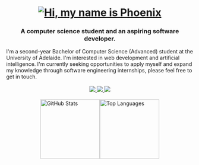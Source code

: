 <h1 align="center">
   <a href="https://git.io/typing-svg"><img src="https://readme-typing-svg.demolab.com?font=Roboto&size=36&pause=1000&color=000000FF&center=true&vCenter=true&random=false&width=435&lines=Hi+%F0%9F%91%8B;My+name+is+Phoenix" alt="Hi, my name is Phoenix" /></a> 
</h1>
<h3 align="center">A computer science student and an aspiring software developer.</h3>
I'm a second-year Bachelor of Computer Science (Advanced) student at the University of Adelaide. I'm interested in web development and artificial intelligence. I'm currently seeking opportunities to apply myself and expand my knowledge through software engineering internships, please feel free to get in touch.

<br/>
<br/>
 
<div align="center"> 
  <a href="mailto:phoenixpereira@outlook.com.au">
    <img src="https://img.shields.io/badge/Email-D14836?style=for-the-badge&logo=gmail&logoColor=white" />
  </a>
  <a href="https://www.linkedin.com/in/phoenixpereira/" target="_blank">
    <img src="https://img.shields.io/badge/LinkedIn-0077B5?style=for-the-badge&logo=linkedin&logoColor=white" target="_blank" />
  </a>
  <a href="https://phoenixpereira.me/" target="_blank">
    <img src="https://img.shields.io/badge/Portfolio-4CAF50?style=for-the-badge&logo=About.me&logoColor=white" />
  </a>
</div>


<br/>

<div style="display: flex; justify-content: center; align-items: center;">
  <img src="https://github-readme-stats.vercel.app/api?username=phoenixpereira&show_icons=true&theme=holi" alt="GitHub Stats" style="height: 160px;">
  <img src="https://github-readme-stats.vercel.app/api/top-langs/?username=phoenixpereira&layout=compact&theme=holi" alt="Top Languages" style="height: 160px;">
</div>
